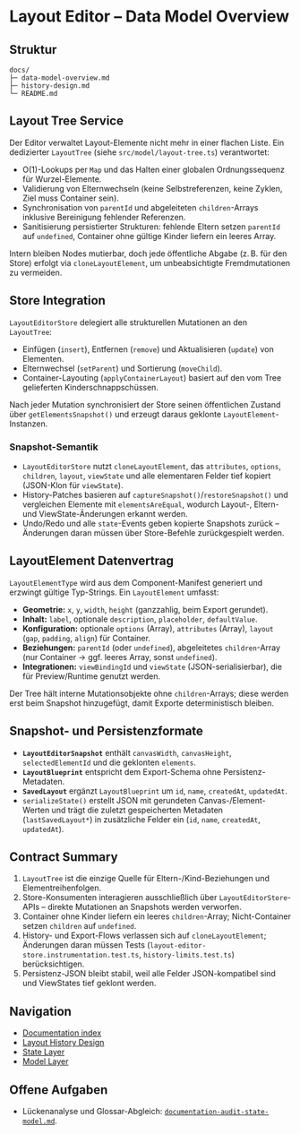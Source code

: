# Layout Editor – Data Model Overview

## Struktur

```
docs/
├─ data-model-overview.md
├─ history-design.md
└─ README.md
```

## Layout Tree Service

Der Editor verwaltet Layout-Elemente nicht mehr in einer flachen Liste. Ein dedizierter `LayoutTree` (siehe `src/model/layout-tree.ts`) verantwortet:

- O(1)-Lookups per `Map` und das Halten einer globalen Ordnungssequenz für Wurzel-Elemente.
- Validierung von Elternwechseln (keine Selbstreferenzen, keine Zyklen, Ziel muss Container sein).
- Synchronisation von `parentId` und abgeleiteten `children`-Arrays inklusive Bereinigung fehlender Referenzen.
- Sanitisierung persistierter Strukturen: fehlende Eltern setzen `parentId` auf `undefined`, Container ohne gültige Kinder liefern ein leeres Array.

Intern bleiben Nodes mutierbar, doch jede öffentliche Abgabe (z. B. für den Store) erfolgt via `cloneLayoutElement`, um unbeabsichtigte Fremdmutationen zu vermeiden.

## Store Integration

`LayoutEditorStore` delegiert alle strukturellen Mutationen an den `LayoutTree`:

- Einfügen (`insert`), Entfernen (`remove`) und Aktualisieren (`update`) von Elementen.
- Elternwechsel (`setParent`) und Sortierung (`moveChild`).
- Container-Layouting (`applyContainerLayout`) basiert auf den vom Tree gelieferten Kinderschnappschüssen.

Nach jeder Mutation synchronisiert der Store seinen öffentlichen Zustand über `getElementsSnapshot()` und erzeugt daraus geklonte `LayoutElement`-Instanzen.

### Snapshot-Semantik

- `LayoutEditorStore` nutzt `cloneLayoutElement`, das `attributes`, `options`, `children`, `layout`, `viewState` und alle elementaren Felder tief kopiert (JSON-Klon für `viewState`).
- History-Patches basieren auf `captureSnapshot()`/`restoreSnapshot()` und vergleichen Elemente mit `elementsAreEqual`, wodurch Layout-, Eltern- und ViewState-Änderungen erkannt werden.
- Undo/Redo und alle `state`-Events geben kopierte Snapshots zurück – Änderungen daran müssen über Store-Befehle zurückgespielt werden.

## LayoutElement Datenvertrag

`LayoutElementType` wird aus dem Component-Manifest generiert und erzwingt gültige Typ-Strings. Ein `LayoutElement` umfasst:

- **Geometrie:** `x`, `y`, `width`, `height` (ganzzahlig, beim Export gerundet).
- **Inhalt:** `label`, optionale `description`, `placeholder`, `defaultValue`.
- **Konfiguration:** optionale `options` (Array), `attributes` (Array), `layout` (`gap`, `padding`, `align`) für Container.
- **Beziehungen:** `parentId` (oder `undefined`), abgeleitetes `children`-Array (nur Container → ggf. leeres Array, sonst `undefined`).
- **Integrationen:** `viewBindingId` und `viewState` (JSON-serialisierbar), die für Preview/Runtime genutzt werden.

Der Tree hält interne Mutationsobjekte ohne `children`-Arrays; diese werden erst beim Snapshot hinzugefügt, damit Exporte deterministisch bleiben.

## Snapshot- und Persistenzformate

- **`LayoutEditorSnapshot`** enthält `canvasWidth`, `canvasHeight`, `selectedElementId` und die geklonten `elements`.
- **`LayoutBlueprint`** entspricht dem Export-Schema ohne Persistenz-Metadaten.
- **`SavedLayout`** ergänzt `LayoutBlueprint` um `id`, `name`, `createdAt`, `updatedAt`.
- `serializeState()` erstellt JSON mit gerundeten Canvas-/Element-Werten und trägt die zuletzt gespeicherten Metadaten (`lastSavedLayout*`) in zusätzliche Felder ein (`id`, `name`, `createdAt`, `updatedAt`).

## Contract Summary

1. `LayoutTree` ist die einzige Quelle für Eltern-/Kind-Beziehungen und Elementreihenfolgen.
2. Store-Konsumenten interagieren ausschließlich über `LayoutEditorStore`-APIs – direkte Mutationen an Snapshots werden verworfen.
3. Container ohne Kinder liefern ein leeres `children`-Array; Nicht-Container setzen `children` auf `undefined`.
4. History- und Export-Flows verlassen sich auf `cloneLayoutElement`; Änderungen daran müssen Tests (`layout-editor-store.instrumentation.test.ts`, `history-limits.test.ts`) berücksichtigen.
5. Persistenz-JSON bleibt stabil, weil alle Felder JSON-kompatibel sind und ViewStates tief geklont werden.

## Navigation

- [Documentation index](./README.md)
- [Layout History Design](./history-design.md)
- [State Layer](../src/state/README.md)
- [Model Layer](../src/model/README.md)

## Offene Aufgaben

- Lückenanalyse und Glossar-Abgleich: [`documentation-audit-state-model.md`](../todo/documentation-audit-state-model.md).
